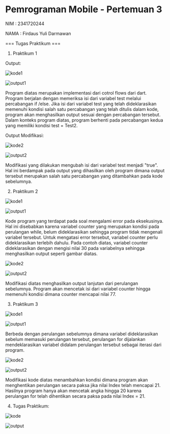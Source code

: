# Pemrograman Mobile - Pertemuan 3

NIM : 2341720244

NAMA : Firdaus Yuli Darmawan

===  Tugas Praktikum  ===
1. Praktikum 1

Output:

![kode1](img/Kode1P1.png)

![output1](img/Output1P1.png)

Program diatas merupakan implementasi dari cotrol flows dari dart. Program berjalan dengan  memeriksa isi dari variabel test melalui percabangan if /else. Jika isi dari variabel test yang telah dideklarasikan memenuhi kondisi salah satu percabangan yang telah ditulis dalam kode, program akan menghasilkan output sesuai dengan percabangan tersebut. Dalam konteks program diatas, program berhenti pada percabangan kedua yang memiliki kondisi test = Test2.

Output Modifikasi:

![kode2](img/Kode2P1.png)

![output2](img/Output2P1.png)

Modifikasi yang dilakukan mengubah isi dari variabel test menjadi "true". Hal ini berdampak pada output yang dihasilkan oleh program dimana output tersebut merupakan salah satu percabangan yang ditambahkan pada kode sebelumnya.

2. Praktikum 2

![kode1](img/Kode1P2.png)

![output1](img/Output1P2.png)

Kode program yang terdapat pada soal mengalami error pada eksekusinya. Hal ini disebabkan karena variabel counter yang merupakan kondisi pada perulangan while, belum dideklarasikan sehingga program tidak mengenali variabel tersebut. Untuk mengatasi error tersebut, variabel counter perlu dideklarasikan terlebih dahulu. Pada contoh diatas, variabel counter dideklarasikan dengan mengisi nilai 30 pada variabelnya sehingga menghasilkan output seperti gambar diatas.

![kode2](img/Kode2P2.png)

![output2](img/Output2P2.png)

Modifikasi diatas menghasilkan output lanjutan dari perulangan sebelumnya. Program akan mencetak isi dari variabel counter hingga memenuhi kondisi dimana counter mencapai nilai 77.

3. Praktikum 3

![kode1](img/Kode1P3.png)

![output1](img/Output1P3.png)

Berbeda dengan perulangan sebelumnya dimana variabel dideklarasikan sebelum memasuki perulangan tersebut, perulangan for dijalankan mendeklarasikan variabel didalam perulangan tersebut sebagai iterasi dari program.

![kode2](img/Kode2P3.png)

![output2](img/Output2P3.png)

Modifikasi kode diatas menambahkan kondisi dimana program akan menghentikan perulangan secara paksa jika nilai Index telah mencapai 21. Hasilnya program hanya akan mencetak angka hingga 20 karena perulangan for telah dihentikan secara paksa pada nilai Index = 21.

4. Tugas Praktikum:

![kode](img/KodeT.png)

![output](img/OutputT.png)